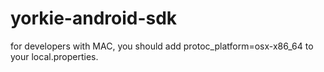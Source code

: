 # yorkie-android-sdk

for developers with MAC, you should add protoc_platform=osx-x86_64 to your local.properties.
